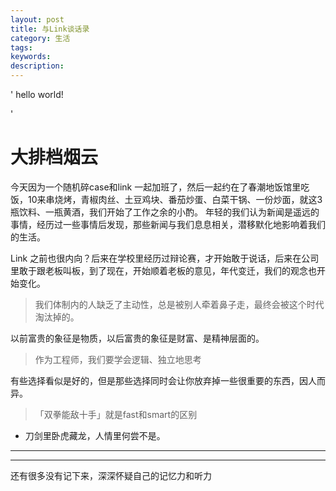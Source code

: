 ```yaml
---
layout: post
title: 与Link谈话录
category: 生活
tags:
keywords:
description:
---
```



' 
  hello world!

'

# 大排档烟云

今天因为一个随机碎case和link 一起加班了，然后一起约在了春潮地饭馆里吃饭，10来串烧烤，青椒肉丝、土豆鸡块、番茄炒蛋、白菜干锅、一份炒面，就这3瓶饮料、一瓶黄酒，我们开始了工作之余的小酌。
年轻的我们认为新闻是遥远的事情，经历过一些事情后发现，那些新闻与我们息息相关，潜移默化地影响着我们的生活。

Link 之前也很内向？后来在学校里经历过辩论赛，才开始敢于说话，后来在公司里敢于跟老板叫板，到了现在，开始顺着老板的意见，年代变迁，我们的观念也开始变化。

>我们体制内的人缺乏了主动性，总是被别人牵着鼻子走，最终会被这个时代淘汰掉的。

以前富贵的象征是物质，以后富贵的象征是财富、是精神层面的。

>作为工程师，我们要学会逻辑、独立地思考

有些选择看似是好的，但是那些选择同时会让你放弃掉一些很重要的东西，因人而异。

>「双拳能敌十手」就是fast和smart的区别

* 刀剑里卧虎藏龙，人情里何尝不是。

***

***



还有很多没有记下来，深深怀疑自己的记忆力和听力

